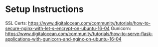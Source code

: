 Setup Instructions
==================

SSL Certs: https://www.digitalocean.com/community/tutorials/how-to-secure-nginx-with-let-s-encrypt-on-ubuntu-16-04
Gunicorn: https://www.digitalocean.com/community/tutorials/how-to-serve-flask-applications-with-gunicorn-and-nginx-on-ubuntu-16-04
